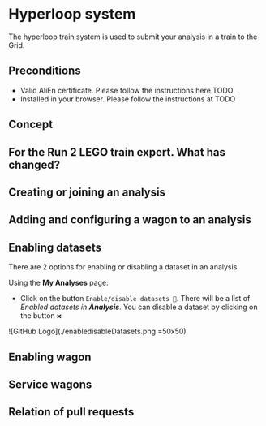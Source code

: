 # Hyperloop system

The hyperloop train system is used to submit your analysis in a train to the Grid.

## Preconditions

* Valid AliEn certificate. Please follow the instructions here TODO
* Installed in your browser. Please follow the instructions at TODO

## Concept

## For the Run 2 LEGO train expert. What has changed?

## Creating or joining an analysis

## Adding and configuring a wagon to an analysis

## Enabling datasets
There are 2 options for enabling or disabling a dataset in an analysis. 

Using the **My Analyses** page:

* Click on the button `Enable/disable datasets 📝`. 
There will be a list of _Enabled datasets in **Analysis**_. You can disable a dataset by clicking on the button `❌`

![GitHub Logo](./enabledisableDatasets.png =50x50)

## Enabling wagon

## Service wagons

## Relation of pull requests

